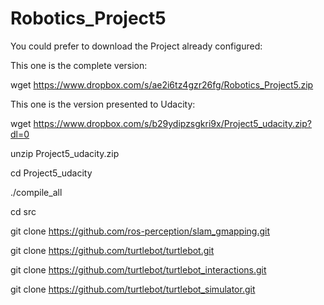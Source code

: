 # Robotics_Project5

You could prefer to download the Project already configured:

This one is the complete version:

wget https://www.dropbox.com/s/ae2i6tz4gzr26fg/Robotics_Project5.zip

This one is the version presented to Udacity:

wget https://www.dropbox.com/s/b29ydipzsgkri9x/Project5_udacity.zip?dl=0

unzip Project5_udacity.zip

cd Project5_udacity

./compile_all





cd src

git clone https://github.com/ros-perception/slam_gmapping.git

git clone https://github.com/turtlebot/turtlebot.git

git clone https://github.com/turtlebot/turtlebot_interactions.git

git clone https://github.com/turtlebot/turtlebot_simulator.git



